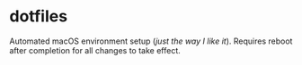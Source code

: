 # dotfiles
Automated macOS environment setup (_just the way I like it_). Requires reboot after completion for all changes to take effect.
